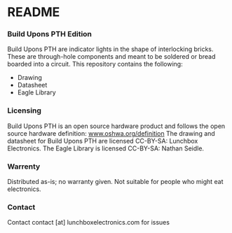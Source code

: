 # README #

### Build Upons PTH Edition ###
Build Upons PTH are indicator lights in the shape of interlocking bricks. These are through-hole components and meant to be soldered or bread boarded into a circuit. This repository contains the following:

* Drawing
* Datasheet
* Eagle Library

### Licensing ###
Build Upons PTH is an open source hardware product and follows the open source hardware definition: www.oshwa.org/definition The drawing and datasheet for Build Upons PTH are licensed CC-BY-SA: Lunchbox Electronics. The Eagle Library is licensed CC-BY-SA: Nathan Seidle.

### Warrenty ###
Distributed as-is; no warranty given. Not suitable for people who might eat electronics.

### Contact ###
Contact contact [at] lunchboxelectronics.com for issues